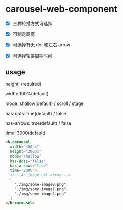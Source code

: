 # carousel-web-component

- [x] 三种轮播方式可选择

- [x] 可制定高宽

- [x] 可选择有无 dot 和左右 arrow

- [x] 可选择轮换周期时间

## usage

height: (required)

width: 100%(default)

mode: shallow(default) / scroll / stage

has-dots: true(default) / false

has-arrows: true(default) / false

time: 3000(default)

```html
<h-carousel
  width="400px"
  height="200px"
  mode="shallow"
  has-dots="false"
  has-arrows="true"
  time="2000">
  <!-- An image url array -->
  [
    "./img/some-image0.png",
    "./img/some-image1.png",
    "./img/some-image2.png"
  ]
</h-carousel>
```
